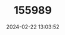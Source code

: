 ---
title: "155989"
category: "Eupaludestrina stagnorum"
draft: false
date: 2024-02-22 13:03:52
languages:
  English: ["Lagoon Spire Snail"]
---
